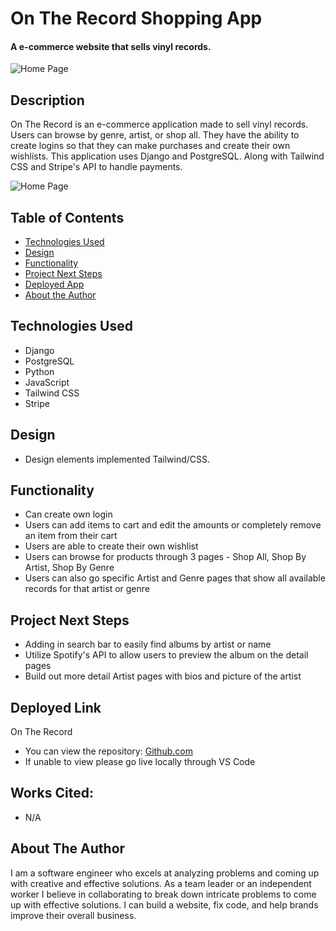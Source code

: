 # On The Record Shopping App

#### A e-commerce website that sells vinyl records.
<img src="./assets/images/memorygame-home.png" alt="Home Page"/>

## Description
On The Record is an e-commerce application made to sell vinyl records. Users can browse by genre, artist, or shop all. They have the ability to create logins so that they can make purchases and create their own wishlists. This application uses Django and PostgreSQL. Along with Tailwind CSS and Stripe's API to handle payments.

<img src="https://i.imgur.com/odNdGl2.png" alt="Home Page"/>

## Table of Contents
* [Technologies Used](#technologiesused)
* [Design](#design)
* [Functionality](#functionality)
* [Project Next Steps](#nextsteps)
* [Deployed App](#deployment)
* [About the Author](#author)

## <a name="technologiesused"></a>Technologies Used
* Django
* PostgreSQL
* Python
* JavaScript
* Tailwind CSS
* Stripe

## <a name="design"></a>Design
* Design elements implemented Tailwind/CSS. 

## <a name="functionality"></a>Functionality
* Can create own login
* Users can add items to cart and edit the amounts or completely remove an item from their cart
* Users are able to create their own wishlist
* Users can browse for products through 3 pages - Shop All, Shop By Artist, Shop By Genre
* Users can also go specific Artist and Genre pages that show all available records for that artist or genre


## <a name="nextsteps"></a>Project Next Steps
* Adding in search bar to easily find albums by artist or name
* Utilize Spotify's API to allow users to preview the album on the detail pages
* Build out more detail Artist pages with bios and picture of the artist

## <a name="deployment"></a>Deployed Link
On The Record

* You can view the repository:
[Github.com](https://github.com/mherrera491/ontherecord)
* If unable to view please go live locally through VS Code
    
## Works Cited:
* N/A

## <a name="author"></a>About The Author
I am a software engineer who excels at analyzing problems and coming up with creative and effective solutions. As a team leader or an independent worker I believe in collaborating to break down intricate problems to come up with effective solutions. I can build a website, fix code, and help brands improve their overall business.